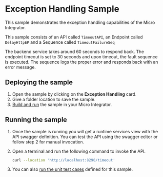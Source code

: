 # Exception Handling Sample

This sample demonstrates the exception handling capabilities of the Micro Integrator.

This sample consists of an API called `TimeoutAPI`, an Endpoint called `DelayHttpEP` and a Sequence called `TimeoutFailureSeq`

The backend service takes around 60 seconds to respond back. The endpoint timeout is set to 30 seconds and upon timeout, the fault sequence is executed. The sequence logs the proper error and responds back with an error message.

## Deploying the sample

1.  Open the sample by clicking on the **Exception Handling** card.
2.  Give a folder location to save the sample.
3.  [Build and run]({{base_path}}/develop/deploy-artifacts#build-and-run) the sample in your Micro Integrator.

## Running the sample

1. Once the sample is running you will get a runtime services view with the API swagger definition. You can test the API using the swagger editor or follow step 2 for manual invocation.

2. Open a terminal and run the following command to invoke the API.

    ```bash
    curl --location 'http://localhost:8290/timeout'
    ```

3. You can also [run the unit test cases]({{base_path}}/develop/creating-unit-test-suite/#run-unit-test-suite) defined for this sample.    
